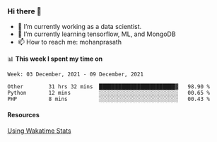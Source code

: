 ### Hi there 👋

- 🔭 I’m currently working as a data scientist.
- 🌱 I’m currently learning tensorflow, ML, and MongoDB
- 📫 How to reach me: mohanprasath

📊 **This week I spent my time on**
<!--START_SECTION:waka-->
```text
Week: 03 December, 2021 - 09 December, 2021

Other        31 hrs 32 mins  ████████████████████████▓   98.90 % 
Python       12 mins         ░░░░░░░░░░░░░░░░░░░░░░░░░   00.65 % 
PHP          8 mins          ░░░░░░░░░░░░░░░░░░░░░░░░░   00.43 % 
```
<!--END_SECTION:waka-->

#### Resources
[Using Wakatime Stats](https://github.com/marketplace/actions/waka-readme)
